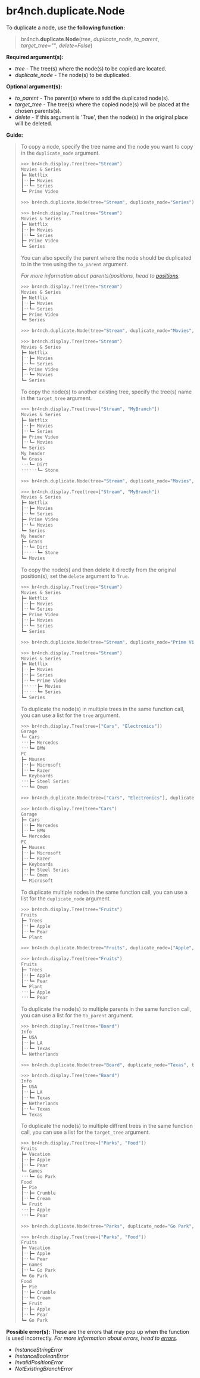 # br4nch.duplicate.Node

To duplicate a node, use the **following function:**

> br4nch.**duplicate**.**Node**(*tree*, *duplicate_node*, *to_parent*, *target_tree=""*, *delete=False*)

**Required argument(s):**

- *tree* - The tree(s) where the node(s) to be copied are located.
- *duplicate_node* - The node(s) to be duplicated.

**Optional argument(s):**

- *to_parent* - The parent(s) where to add the duplicated node(s).
- *target_tree* -  The tree(s) where the copied node(s) will be placed at the chosen parents(s).
- *delete* - If this argument is 'True', then the node(s) in the original place will be deleted.

**Guide:**

> To copy a node, specify the tree name and the node you want to copy in the `duplicate_node` argument.
>
> ```python
> >>> br4nch.display.Tree(tree="Stream")
> Movies & Series
> ┣━ Netflix
> ┃ˑˑ┣━ Movies
> ┃ˑˑ┗━ Series
> ┗━ Prime Video
> 
> >>> br4nch.duplicate.Node(tree="Stream", duplicate_node="Series")
> 
> >>> br4nch.display.Tree(tree="Stream")
> Movies & Series
> ┣━ Netflix
> ┃ˑˑ┣━ Movies
> ┃ˑˑ┗━ Series
> ┣━ Prime Video
> ┗━ Series
> ```
>
> You can also specify the parent where the node should be duplicated to in the tree using the `to_parent` argument. 
>
> *For more information about parents/positions, head to [positions](../../guides/positions.md).*
>
> ```python
> >>> br4nch.display.Tree(tree="Stream")
> Movies & Series
> ┣━ Netflix
> ┃ˑˑ┣━ Movies
> ┃ˑˑ┗━ Series
> ┣━ Prime Video
> ┗━ Series
> 
> >>> br4nch.duplicate.Node(tree="Stream", duplicate_node="Movies", to_parent="Prime Video")
> 
> >>> br4nch.display.Tree(tree="Stream")
> Movies & Series
> ┣━ Netflix
> ┃ˑˑ┣━ Movies
> ┃ˑˑ┗━ Series
> ┣━ Prime Video
> ┃ˑˑ┗━ Movies
> ┗━ Series
> ```
>
> To copy the node(s) to another existing tree, specify the tree(s) name in the `target_tree` argument.
>
> ```python
> >>> br4nch.display.Tree(tree=["Stream", "MyBranch"])
> Movies & Series
> ┣━ Netflix
> ┃ˑˑ┣━ Movies
> ┃ˑˑ┗━ Series
> ┣━ Prime Video
> ┃ˑˑ┗━ Movies
> ┗━ Series
> My header
> ┗━ Grass
> ˑˑˑ┗━ Dirt
> ˑˑˑˑˑˑ┗━ Stone
> 
> >>> br4nch.duplicate.Node(tree="Stream", duplicate_node="Movies", target_tree="MyBranch")
> 
> >>> br4nch.display.Tree(tree=["Stream", "MyBranch"])
> Movies & Series
> ┣━ Netflix
> ┃ˑˑ┣━ Movies
> ┃ˑˑ┗━ Series
> ┣━ Prime Video
> ┃ˑˑ┗━ Movies
> ┗━ Series
> My header
> ┣━ Grass
> ┃ˑˑ┗━ Dirt
> ┃ˑˑˑˑˑ┗━ Stone
> ┗━ Movies
> ```
>
> To copy the node(s) and then delete it directly from the original position(s), set the `delete` argument to `True`.
>
> ```python
> >>> br4nch.display.Tree(tree="Stream")
> Movies & Series
> ┣━ Netflix
> ┃ˑˑ┣━ Movies
> ┃ˑˑ┗━ Series
> ┣━ Prime Video
> ┃ˑˑ┣━ Movies
> ┃ˑˑ┗━ Series
> ┗━ Series
> 
> >>> br4nch.duplicate.Node(tree="Stream", duplicate_node="Prime Video", to_parent="Netflix", delete=True)
> 
> >>> br4nch.display.Tree(tree="Stream")
> Movies & Series
> ┣━ Netflix
> ┃ˑˑ┣━ Movies
> ┃ˑˑ┣━ Series
> ┃ˑˑ┗━ Prime Video
> ┃ˑˑˑˑˑ┣━ Movies
> ┃ˑˑˑˑˑ┗━ Series
> ┗━ Series
> ```
>
> To duplicate the node(s) in multiple trees in the same function call, you can use a list for the `tree` argument.
>
> ```python
> >>> br4nch.display.Tree(tree=["Cars", "Electronics"])
> Garage
> ┗━ Cars
> ˑˑˑ┣━ Mercedes
> ˑˑˑ┗━ BMW
> PC
> ┣━ Mouses
> ┃ˑˑ┣━ Microsoft
> ┃ˑˑ┗━ Razer
> ┗━ Keyboards
> ˑˑˑ┣━ Steel Series
> ˑˑˑ┗━ Omen
> 
> >>> br4nch.duplicate.Node(tree=["Cars", "Electronics"], duplicate_node="1.1", to_parent="2")
> 
> >>> br4nch.display.Tree(tree="Cars")
> Garage
> ┣━ Cars
> ┃ˑˑ┣━ Mercedes
> ┃ˑˑ┗━ BMW
> ┗━ Mercedes
> PC
> ┣━ Mouses
> ┃ˑˑ┣━ Microsoft
> ┃ˑˑ┗━ Razer
> ┣━ Keyboards
> ┃ˑˑ┣━ Steel Series
> ┃ˑˑ┗━ Omen
> ┗━ Microsoft
> ```
>
> To duplicate multiple nodes in the same function call, you can use a list for the `duplicate_node` argument.
>
> ```python
> >>> br4nch.display.Tree(tree="Fruits")
> Fruits
> ┣━ Trees
> ┃ˑˑ┣━ Apple
> ┃ˑˑ┗━ Pear
> ┗━ Plant
> 
> >>> br4nch.duplicate.Node(tree="Fruits", duplicate_node=["Apple", "Pear"], to_parent="Plant")
> 
> >>> br4nch.display.Tree(tree="Fruits")
> Fruits
> ┣━ Trees
> ┃ˑˑ┣━ Apple
> ┃ˑˑ┗━ Pear
> ┗━ Plant
> ˑˑˑ┣━ Apple
> ˑˑˑ┗━ Pear
> ```
>
> To duplicate the node(s) to multiple parents in the same function call, you can use a list for the `to_parent` argument.
>
> ```python
> >>> br4nch.display.Tree(tree="Board")
> Info
> ┣━ USA
> ┃ˑˑ┣━ LA
> ┃ˑˑ┗━ Texas
> ┗━ Netherlands
> 
> >>> br4nch.duplicate.Node(tree="Board", duplicate_node="Texas", to_parent=["0", "Netherlands"])
> 
> >>> br4nch.display.Tree(tree="Board")
> Info
> ┣━ USA
> ┃ˑˑ┣━ LA
> ┃ˑˑ┗━ Texas
> ┣━ Netherlands
> ┃ˑˑ┗━ Texas
> ┗━ Texas
> ```
>
> To duplicate the node(s) to multiple diffrent trees in the same function call, you can use a list for the `target_tree` argument.
>
> ```python
> >>> br4nch.display.Tree(tree=["Parks", "Food"])
> Fruits
> ┣━ Vacation
> ┃ˑˑ┣━ Apple
> ┃ˑˑ┗━ Pear
> ┗━ Games
> ˑˑˑ┗━ Go Park
> Food
> ┣━ Pie
> ┃ˑˑ┣━ Crumble
> ┃ˑˑ┗━ Cream
> ┗━ Fruit
> ˑˑˑ┣━ Apple
> ˑˑˑ┗━ Pear
> 
> >>> br4nch.duplicate.Node(tree="Parks", duplicate_node="Go Park", target_tree=["Parks", "Food"])
> 
> >>> br4nch.display.Tree(tree=["Parks", "Food"])
> Fruits
> ┣━ Vacation
> ┃ˑˑ┣━ Apple
> ┃ˑˑ┗━ Pear
> ┣━ Games
> ┃ˑˑ┗━ Go Park
> ┗━ Go Park
> Food
> ┣━ Pie
> ┃ˑˑ┣━ Crumble
> ┃ˑˑ┗━ Cream
> ┣━ Fruit
> ┃ˑˑ┣━ Apple
> ┃ˑˑ┗━ Pear
> ┗━ Go Park
> ```

**Possible error(s):**
These are the errors that may pop up when the function is used incorrectly.
*For more information about errors, head to [errors](../../guides/errors.md).*

- *InstanceStringError*
- *InstanceBooleanError*
- *InvalidPositionError*
- *NotExistingBranchError*
